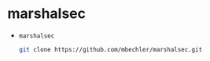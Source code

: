# marshalsec

- `marshalsec`

  ```bash
  git clone https://github.com/mbechler/marshalsec.git
  ```

  